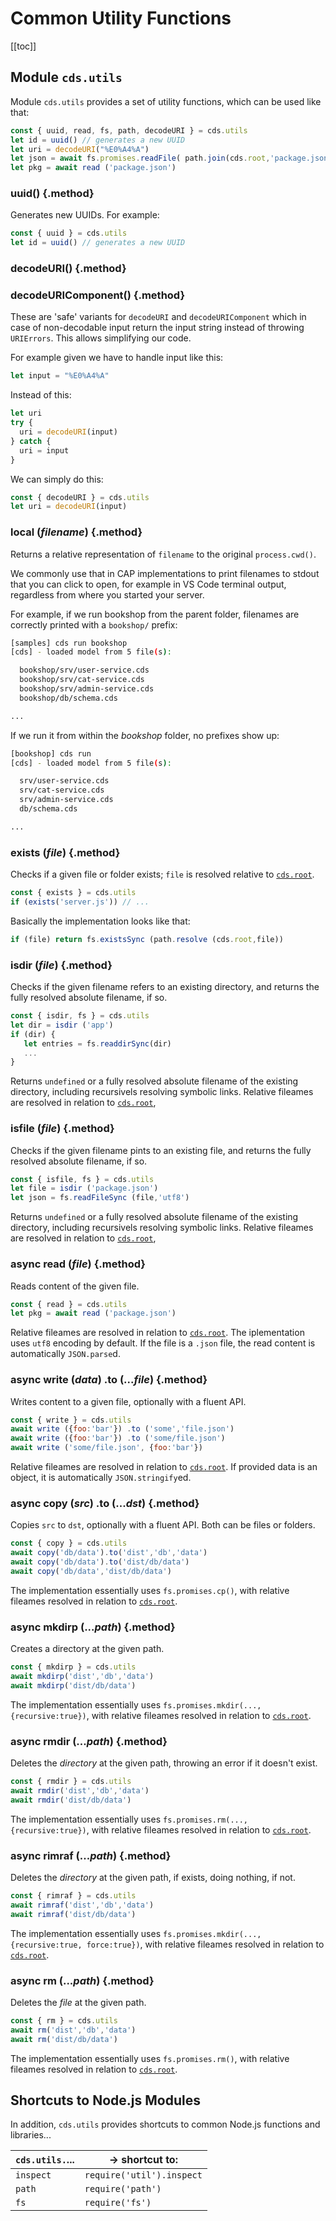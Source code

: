 # Common Utility Functions



[[toc]]



## Module `cds.utils`

Module `cds.utils` provides a set of utility functions, which can be used like that:

```js
const { uuid, read, fs, path, decodeURI } = cds.utils
let id = uuid() // generates a new UUID
let uri = decodeURI("%E0%A4%A")
let json = await fs.promises.readFile( path.join(cds.root,'package.json'), 'utf8')
let pkg = await read ('package.json')
```





### uuid() {.method}

Generates new UUIDs. For example:

```js
const { uuid } = cds.utils
let id = uuid() // generates a new UUID
```



### decodeURI() {.method}
### decodeURIComponent() {.method}

These are 'safe' variants for `decodeURI` and `decodeURIComponent` which in case of non-decodable input return the input string instead of throwing `URIErrors`. This allows simplifying our code.

For example given we have to handle input like this:
```js
let input = "%E0%A4%A"
```

Instead of this:
```js
let uri
try {
  uri = decodeURI(input)
} catch {
  uri = input
}
```

We can simply do this:
```js
const { decodeURI } = cds.utils
let uri = decodeURI(input)
```



### local (*filename*) {.method}

Returns a relative representation of `filename` to the original `process.cwd()`.

We commonly use that in CAP implementations to print filenames to stdout that you can click to open, for example in VS Code terminal output, regardless from where you started your server.

For example, if we run bookshop from the parent folder, filenames are correctly printed with a `bookshop/` prefix:

```sh
[samples] cds run bookshop
[cds] - loaded model from 5 file(s):

  bookshop/srv/user-service.cds
  bookshop/srv/cat-service.cds
  bookshop/srv/admin-service.cds
  bookshop/db/schema.cds

...
```

If we run it from within the *bookshop* folder, no prefixes show up:

```sh
[bookshop] cds run
[cds] - loaded model from 5 file(s):

  srv/user-service.cds
  srv/cat-service.cds
  srv/admin-service.cds
  db/schema.cds

...
```



### exists (*file*) {.method}

Checks if a given file or folder exists; `file` is resolved relative to [`cds.root`](cds-facade#cds-root).

```js
const { exists } = cds.utils
if (exists('server.js')) // ...
```

Basically the implementation looks like that:

```js
if (file) return fs.existsSync (path.resolve (cds.root,file))
```



### isdir (*file*) {.method}

Checks if the given filename refers to an existing directory, and returns the fully resolved absolute filename, if so.

```js
const { isdir, fs } = cds.utils
let dir = isdir ('app')
if (dir) {
   let entries = fs.readdirSync(dir)
   ...
}
```

Returns `undefined` or a fully resolved absolute filename of the existing directory, including recursivels resolving symbolic links. Relative fileames are resolved in relation to [`cds.root`](cds-facade#cds-root),



### isfile (*file*) {.method}

Checks if the given filename pints to an existing file, and returns the fully resolved absolute filename, if so.

```js
const { isfile, fs } = cds.utils
let file = isdir ('package.json')
let json = fs.readFileSync (file,'utf8')
```

Returns `undefined` or a fully resolved absolute filename of the existing directory, including recursivels resolving symbolic links. Relative fileames are resolved in relation to [`cds.root`](cds-facade#cds-root),



### async read (*file*) {.method}

Reads content of the given file.

```js
const { read } = cds.utils
let pkg = await read ('package.json')
```

Relative fileames are resolved in relation to [`cds.root`](cds-facade#cds-root). The iplementation uses `utf8` encoding by default. If the file is a `.json` file, the read content is automatically `JSON.parse`d.



### async write (*data*) .to (...*file*) {.method}

Writes content to a given file, optionally with a fluent API.

```js
const { write } = cds.utils
await write ({foo:'bar'}) .to ('some','file.json')
await write ({foo:'bar'}) .to ('some/file.json')
await write ('some/file.json', {foo:'bar'})
```

Relative fileames are resolved in relation to [`cds.root`](cds-facade#cds-root). If provided data is an object, it is automatically `JSON.stringify`ed.



### async copy (*src*) .to (...*dst*) {.method}

Copies `src` to `dst`, optionally with a fluent API. Both can be files or folders.

```js
const { copy } = cds.utils
await copy('db/data').to('dist','db','data')
await copy('db/data').to('dist/db/data')
await copy('db/data','dist/db/data')
```

The implementation essentially uses `fs.promises.cp()`, with relative fileames resolved in relation to [`cds.root`](cds-facade#cds-root).



### async mkdirp (...*path*) {.method}

Creates a directory at the given path.

```js
const { mkdirp } = cds.utils
await mkdirp('dist','db','data')
await mkdirp('dist/db/data')
```

The implementation essentially uses `fs.promises.mkdir(...,{recursive:true})`, with relative fileames resolved in relation to [`cds.root`](cds-facade#cds-root).



### async rmdir (...*path*) {.method}

Deletes the *directory* at the given path, throwing an error if it doesn't exist.

```js
const { rmdir } = cds.utils
await rmdir('dist','db','data')
await rmdir('dist/db/data')
```

The implementation essentially uses `fs.promises.rm(...,{recursive:true})`, with relative fileames resolved in relation to [`cds.root`](cds-facade#cds-root).



### async rimraf (...*path*) {.method}

Deletes the *directory* at the given path, if exists, doing nothing, if not.

```js
const { rimraf } = cds.utils
await rimraf('dist','db','data')
await rimraf('dist/db/data')
```

The implementation essentially uses `fs.promises.mkdir(...,{recursive:true, force:true})`, with relative fileames resolved in relation to [`cds.root`](cds-facade#cds-root).



### async rm (...*path*) {.method}

Deletes the *file* at the given path.

```js
const { rm } = cds.utils
await rm('dist','db','data')
await rm('dist/db/data')
```

The implementation essentially uses `fs.promises.rm()`, with relative fileames resolved in relation to [`cds.root`](cds-facade#cds-root).





## Shortcuts to Node.js Modules

In addition, `cds.utils` provides shortcuts to common Node.js functions and libraries...

| `cds.utils.`... | → shortcut to:            |
| --------------- | ------------------------- |
| `inspect`       | `require('util').inspect` |
| `path`          | `require('path')`         |
| `fs`            | `require('fs')`           |
